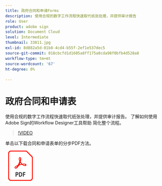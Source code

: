 ```yaml
---
title: 政府合同和申请Forms
description: 使用合规的数字工作流程快速取代纸张处理，并提供审计报告
role: User
product: adobe sign
solution: Document Cloud
level: Intermediate
thumbnail: 33811.jpg
exl-id: 8d882a5d-01b8-4cd4-b55f-2ef1e537dec5
source-git-commit: 018cbcfd1d1605a8ff175a0cda98f0bfb4d528a8
workflow-type: tm+mt
source-wordcount: '67'
ht-degree: 0%

---
```


# 政府合同和申请表

使用合规的数字工作流程快速取代纸张处理，并提供审计报告。 了解如何使用Adobe Sign的Workflow Designer工具帮助
简化整个流程。

>[!VIDEO](https://video.tv.adobe.com/v/33811?hidetitle=true)

单击以下载合同和申请表单的分步PDF方法。

[![下载PDF方法](../assets/acrobat_PDF_96.png)](../assets/UseCaseRecipe-EN-UsingWorkflowDesigner.pdf)

